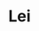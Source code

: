---
layout: post
title: Lei
director: Spike Jonze
year: 2013
cover: https://images.mubicdn.net/images/film/108625/cache-83448-1573137440/image-w1280.jpg
---